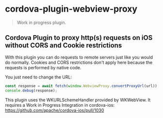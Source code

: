 # cordova-plugin-webview-proxy

> Work in progress plugin.
## Cordova Plugin to proxy http(s) requests on iOS without CORS and Cookie restrictions

With this plugin you can do requests to remote servers just like you would do normally. Cookies and CORS restrictions don't apply here because the requests is performed by native code.

You just need to change the URL:

```javascript
const response = await fetch(window.WebviewProxy.convertProxyUrl(url));
console.debug(response);
```

This plugin uses the WKURLSchemeHandler provided by WKWebView. It requires a Work in Progress Integration in cordova-ios: https://github.com/apache/cordova-ios/pull/1030
